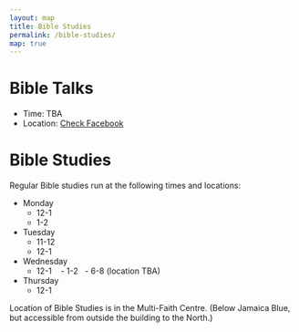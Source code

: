 ```yaml
---
layout: map
title: Bible Studies
permalink: /bible-studies/
map: true
---
```


# Bible Talks
- Time: TBA
- Location: [Check Facebook](https://www.facebook.com/groups/cbmcampbelltown/)

# Bible Studies
Regular Bible studies run at the following times and locations:

- Monday
    - 12-1
    - 1-2
- Tuesday
    - 11-12
    - 12-1
- Wednesday
    - 12-1
    - 1-2
    - 6-8 (location TBA)
- Thursday
    - 12-1

Location of Bible Studies is in the Multi-Faith Centre.
(Below Jamaica Blue, but accessible from outside the building to the North.)

